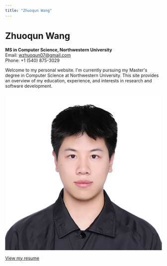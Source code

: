 ```yaml
---
title: "Zhuoqun Wang"
---
```


# Zhuoqun Wang

**MS in Computer Science, Northwestern University**  
Email: [wzhuoqun07@gmail.com](mailto:wzhuoqun07@gmail.com)  
Phone: +1 (540) 875-3029

Welcome to my personal website. I'm currently pursuing my Master's degree in Computer Science at Northwestern University. This site provides an overview of my education, experience, and interests in research and software development.

![my photo](../static/images/myphoto.jpg)

[View my resume](about)